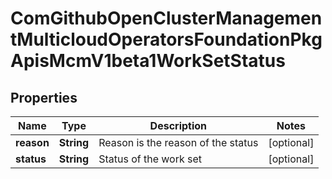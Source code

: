
# ComGithubOpenClusterManagementMulticloudOperatorsFoundationPkgApisMcmV1beta1WorkSetStatus

## Properties
Name | Type | Description | Notes
------------ | ------------- | ------------- | -------------
**reason** | **String** | Reason is the reason of the status |  [optional]
**status** | **String** | Status of the work set |  [optional]



